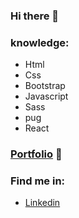 ### Hi there 👋
### knowledge:
- Html
- Css
- Bootstrap
- Javascript
- Sass
- pug
- React

### [Portfolio](https://maxhess22.github.io/portafolio/) 🚀

### Find me in:
- [Linkedin](https://www.linkedin.com/in/max-felipe-hess-alvarez-37414b1bb/)
